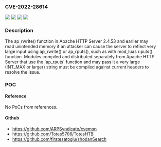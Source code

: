 ### [CVE-2022-28614](https://cve.mitre.org/cgi-bin/cvename.cgi?name=CVE-2022-28614)
![](https://img.shields.io/static/v1?label=Product&message=Apache%20HTTP%20Server&color=blue)
![](https://img.shields.io/static/v1?label=Version&message=%3C%3D%202.4.53%20&color=brighgreen)
![](https://img.shields.io/static/v1?label=Vulnerability&message=CWE-190%20Integer%20Overflow%20or%20Wraparound&color=brighgreen)
![](https://img.shields.io/static/v1?label=Vulnerability&message=CWE-200%20Exposure%20of%20Sensitive%20Information%20to%20an%20Unauthorized%20Actor&color=brighgreen)

### Description

The ap_rwrite() function in Apache HTTP Server 2.4.53 and earlier may read unintended memory if an attacker can cause the server to reflect very large input using ap_rwrite() or ap_rputs(), such as with mod_luas r:puts() function. Modules compiled and distributed separately from Apache HTTP Server that use the 'ap_rputs' function and may pass it a very large (INT_MAX or larger) string must be compiled against current headers to resolve the issue.

### POC

#### Reference
No PoCs from references.

#### Github
- https://github.com/ARPSyndicate/cvemon
- https://github.com/Totes5706/TotesHTB
- https://github.com/firatesatoglu/shodanSearch

